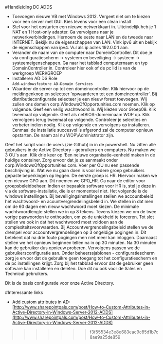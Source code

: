 #Handleiding DC ADDS
* Toevoegen nieuwe VB met Windows 2012. Vergeet niet om te kiezen voor een server met GUI. Kies tevens voor een clean install
* Stel voor het opstarten een nieuwe netwerkkaart in. Uiteindelijk heb je 1 NAT en 1 Host-only adapter. Ga vervolgens naar je netwerkverbindingen. Hernoem de eeste naar LAN en de tweede naar INTERNET. Bekijk nu de eigenschappen van LAN. Vink ipv6 uit en bekijk de eigenschappen van ipv4. Vul als ip adres 192.0.0.1 aan.
* Verander de naam van de computer naar DomeinController. Dit doe je via configuratiescherm -> systeem en beveiliging -> systeem -> systeemeigenschappen. Ga naar het tabblad computernaam en typ DomeinController in. Controleer hier ook of de pc lid is van de werkgroep WERKGROEP
* Installeren AD DS Role	
 `Add-windowsfeature AD-Domain Services`
* Waardeer de server op tot een domeincontroller. Klik hiervoor op de meldingenknop en selecteer 'opwaarderen tot een domeincontroller'. Bij distributieconfiguratie selecteer je een nieuw forest toevoegen. Wij zullen ons domein corp.WindowsOfOpportunities.com noemen. Klik op volgende. Geef een veilig wachtwoord in. Wij kiezen voor Groep09. Klik tweemaal op volgende. Geef als netBIOS-domeinnaam WOP op. Klik vervolgens terug tweemaal op volgende. Controleer je selecties en verbeter indien nodig. Klik op volgende en vervolgens op installeren.
Eenmaal de installatie succesvol is afgerond zal de computer opnieuw opstarten. De naam zal nu WOP\Administrator zijn. 

Geef het script voor de users (zie Github) in in de powershell. Nu zitten alle gebruikers in de Active Directory - gebruikers en computers. Nu maken we 3 OU's aan. Klik drie keer op 'Een neiuwe organisatie-eenheid maken in de huidige container. Zorg ervoor dat je ze aanmaakt onder corp.WindowsOfOpportunities.com. Voer per OU nu een passende beschrijving in. 
Wat we nu gaan doen is voor iedere groep gebruikers gepaste beperkingen op leggen. De eerste groep is HR. Hiervoor maken we een nieuwe GPO aan. Dit noemen we GPO_HR. Ga naar de editor voor groepsbeleidbeheer. Indien er bepaalde software voor HR is, stel je deze in via de software-installatie, die is er momenteel niet. Het volgende is de windows instellingen. Bij beveiligingsinstellingen stellen we accountbeleid het wachtwoord- en acountvergrendelingsbeleid in. We stellen in dat men om de 60 dagen een nieuw wachtwoord moet kiezen. De minimale wachtwoordlengte stellen we in op 8 tekens. Tevens kiezen we om de twee vorige paswoorden te onthouden, om zo de uniekheid te forceren. Tot slot stellen we ook in dat het wachtwoord moet voldoen aan de complexiteitsvoorwaarden. Bij Accountvergrendelingsbeleid stellen we de drempel voor accountvergrendelingen op 3 ongeldige pogingen in. Dit betekent dat na drie foute pogingen men niet meer kan inloggen. Daarnaast stellen we het opnieuw beginnen tellen na in op 30 minuten. Na 30 minuten kan de gebruiker dus opnieuw proberen. Vervolgens passen we de gebruikersconfiguratie aan. Onder beheerssjablonen - configuratiescherm zorg je ervoor dat de gebruikre geen toegang tot het configuratiescherm en de pc instellingen krijgt. Zorg bij het tabblad ervoor dat de gebruiker geen software kan installeren en deleten. Doe dit nu ook voor de Sales en Technical gebruikers. 

Dit is de basis configuratie voor onze Active Directory. 

#Interessante links

- Add custom attributes in AD: [http://www.sharepointpals.com/post/How-to-Custom-Attributes-in-Active-Directory-in-Windows-Server-2012-ADDS](http://www.sharepointpals.com/post/How-to-Custom-Attributes-in-Active-Directory-in-Windows-Server-2012-ADDS)
>>>>>>> f3f55534e3e8e683eac9c85d1b7c8ae9a25de859
